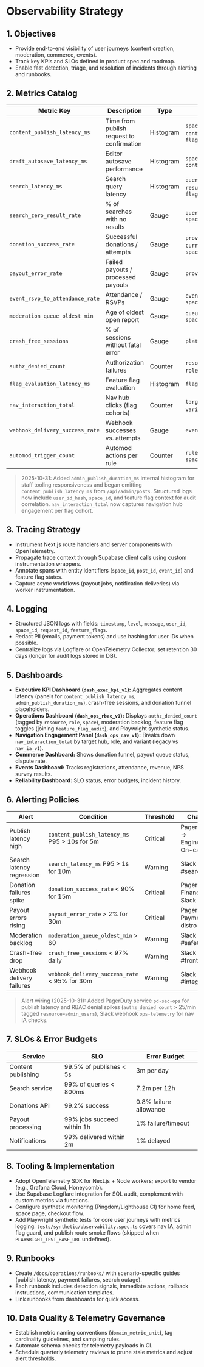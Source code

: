 # Observability Strategy

## 1. Objectives
- Provide end-to-end visibility of user journeys (content creation, moderation, commerce, events).
- Track key KPIs and SLOs defined in product spec and roadmap.
- Enable fast detection, triage, and resolution of incidents through alerting and runbooks.

## 2. Metrics Catalog
| Metric Key | Description | Type | Tags |
| --- | --- | --- | --- |
| `content_publish_latency_ms` | Time from publish request to confirmation | Histogram | `space`, `content_type`, `flag` |
| `draft_autosave_latency_ms` | Editor autosave performance | Histogram | `space`, `content_type` |
| `search_latency_ms` | Search query latency | Histogram | `query_type`, `result_count`, `flag` |
| `search_zero_result_rate` | % of searches with no results | Gauge | `query_type`, `space` |
| `donation_success_rate` | Successful donations / attempts | Gauge | `provider`, `currency`, `space` |
| `payout_error_rate` | Failed payouts / processed payouts | Gauge | `provider` |
| `event_rsvp_to_attendance_rate` | Attendance / RSVPs | Gauge | `event_type`, `space` |
| `moderation_queue_oldest_min` | Age of oldest open report | Gauge | `queue_type`, `space` |
| `crash_free_sessions` | % of sessions without fatal error | Gauge | `platform` |
| `authz_denied_count` | Authorization failures | Counter | `resource`, `role`, `space` |
| `flag_evaluation_latency_ms` | Feature flag evaluation | Histogram | `flag_key` |
| `nav_interaction_total` | Nav hub clicks (flag cohorts) | Counter | `target`, `from`, `variant`, `role` |
| `webhook_delivery_success_rate` | Webhook successes vs. attempts | Gauge | `event_type` |
| `automod_trigger_count` | Automod actions per rule | Counter | `rule_type`, `space` |

> 2025-10-31: Added `admin_publish_duration_ms` internal histogram for staff tooling responsiveness and began emitting `content_publish_latency_ms` from `/api/admin/posts`. Structured logs now include `user_id_hash`, `space_id`, and feature flag context for audit correlation. `nav_interaction_total` now captures navigation hub engagement per flag cohort.

## 3. Tracing Strategy
- Instrument Next.js route handlers and server components with OpenTelemetry.
- Propagate trace context through Supabase client calls using custom instrumentation wrappers.
- Annotate spans with entity identifiers (`space_id`, `post_id`, `event_id`) and feature flag states.
- Capture async workflows (payout jobs, notification deliveries) via worker instrumentation.

## 4. Logging
- Structured JSON logs with fields: `timestamp`, `level`, `message`, `user_id`, `space_id`, `request_id`, `feature_flags`.
- Redact PII (emails, payment tokens) and use hashing for user IDs when possible.
- Centralize logs via Logflare or OpenTelemetry Collector; set retention 30 days (longer for audit logs stored in DB).

## 5. Dashboards
- **Executive KPI Dashboard (`dash_exec_kpi_v1`):** Aggregates content latency (panels for `content_publish_latency_ms`, `admin_publish_duration_ms`), crash-free sessions, and donation funnel placeholders.
- **Operations Dashboard (`dash_ops_rbac_v1`):** Displays `authz_denied_count` (tagged by `resource`, `role`, `space`), moderation backlog, feature flag toggles (joining `feature_flag_audit`), and Playwright synthetic status.
- **Navigation Engagement Panel (`dash_ops_nav_v1`):** Breaks down `nav_interaction_total` by target hub, role, and variant (legacy vs `nav_ia_v1`).
- **Commerce Dashboard:** Shows donation funnel, payout queue status, dispute rate.
- **Events Dashboard:** Tracks registrations, attendance, revenue, NPS survey results.
- **Reliability Dashboard:** SLO status, error budgets, incident history.

## 6. Alerting Policies
| Alert | Condition | Threshold | Channel |
| --- | --- | --- | --- |
| Publish latency high | `content_publish_latency_ms` P95 > 10s for 5m | Critical | PagerDuty → Engineering On-call |
| Search latency regression | `search_latency_ms` P95 > 1s for 10m | Warning | Slack #search |
| Donation failures spike | `donation_success_rate` < 90% for 15m | Critical | PagerDuty + Finance Slack |
| Payout errors rising | `payout_error_rate` > 2% for 30m | Critical | PagerDuty + Payments distro |
| Moderation backlog | `moderation_queue_oldest_min` > 60 | Warning | Slack #safety |
| Crash-free drop | `crash_free_sessions` < 97% daily | Warning | Slack #frontend |
| Webhook delivery failures | `webhook_delivery_success_rate` < 95% for 30m | Warning | Slack #integrations |

> Alert wiring (2025-10-31): Added PagerDuty service `pd-sec-ops` for publish latency and RBAC denial spikes (`authz_denied_count` > 25/min tagged `resource=admin_users`), Slack webhook `ops-telemetry` for nav IA checks.

## 7. SLOs & Error Budgets
| Service | SLO | Error Budget |
| --- | --- | --- |
| Content publishing | 99.5% of publishes < 5s | 3m per day |
| Search service | 99% of queries < 800ms | 7.2m per 12h |
| Donations API | 99.2% success | 0.8% failure allowance |
| Payout processing | 99% jobs succeed within 1h | 1% failure/timeout |
| Notifications | 99% delivered within 2m | 1% delayed |

## 8. Tooling & Implementation
- Adopt OpenTelemetry SDK for Next.js + Node workers; export to vendor (e.g., Grafana Cloud, Honeycomb).
- Use Supabase Logflare integration for SQL audit, complement with custom metrics via functions.
- Configure synthetic monitoring (Pingdom/Lighthouse CI) for home feed, space page, checkout flow.
- Add Playwright synthetic tests for core user journeys with metrics logging. `tests/synthetic/observability.spec.ts` covers nav IA, admin flag guard, and publish route smoke flows (skipped when `PLAYWRIGHT_TEST_BASE_URL` undefined).

## 9. Runbooks
- Create `/docs/operations/runbooks/` with scenario-specific guides (publish latency, payment failures, search outage).
- Each runbook includes detection signals, immediate actions, rollback instructions, communication templates.
- Link runbooks from dashboards for quick access.

## 10. Data Quality & Telemetry Governance
- Establish metric naming conventions (`domain_metric_unit`), tag cardinality guidelines, and sampling rules.
- Automate schema checks for telemetry payloads in CI.
- Schedule quarterly telemetry reviews to prune stale metrics and adjust alert thresholds.
